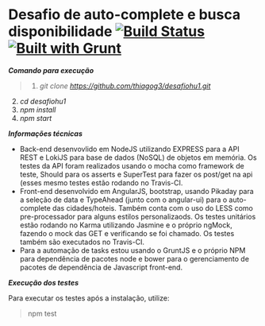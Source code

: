 # Desafio de auto-complete e busca disponibilidade [![Build Status](https://travis-ci.org/thiagog3/desafiohu1.svg?branch=master)](https://travis-ci.org/thiagog3/desafiohu1) [![Built with Grunt](https://cdn.gruntjs.com/builtwith.png)](http://gruntjs.com/)

***Comando para execução***

>1. *git clone https://github.com/thiagog3/desafiohu1.git*
2. *cd desafiohu1*
3. *npm install*
4. *npm start*

***Informações técnicas***
* Back-end desenvovlido em NodeJS utilizando EXPRESS para a API REST e LokiJS para base de dados (NoSQL) de objetos em memória. Os testes da API foram realizados usando o mocha como framework de teste, Should para os asserts e SuperTest para fazer os post/get na api (esses mesmo testes estão rodando no Travis-CI.
* Front-end desenvolvido em AngularJS, bootstrap, usando Pikaday para a seleção de data e TypeAhead (junto com o angular-ui) para o auto-complete das cidades/hoteis. Também conta com o uso do LESS como pre-processador para alguns estilos personalizaods. Os testes unitários estão rodando no Karma utilizando Jasmine e o próprio ngMock, fazendo o mock das GET e verificando se foi chamado. Os testes também são executados no Travis-CI.
* Para a automação de tasks estou usando o GruntJS e o próprio NPM para dependência de pacotes node e bower para o gerenciamento de pacotes de dependência de Javascript front-end.

***Execução dos testes***

Para executar os testes após a instalação, utilize:

>npm test

